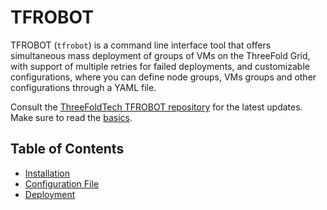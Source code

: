<h1>TFROBOT</h1>

TFROBOT (`tfrobot`) is a command line interface tool that offers simultaneous mass deployment of groups of VMs on the ThreeFold Grid, with support of multiple retries for failed deployments, and customizable configurations, where you can define node groups, VMs groups and other configurations through a YAML file.  

Consult the [ThreeFoldTech TFROBOT repository](https://github.com/threefoldtech/tfgrid-sdk-go/tree/development/mass-deployer) for the latest updates. Make sure to read the [basics](../getstarted/tfgrid3_getstarted.md).

<h2>Table of Contents</h2>

- [Installation](./tfrobot_installation.md)
- [Configuration File](./tfrobot_config.md)
- [Deployment](./tfrobot_deploy.md)